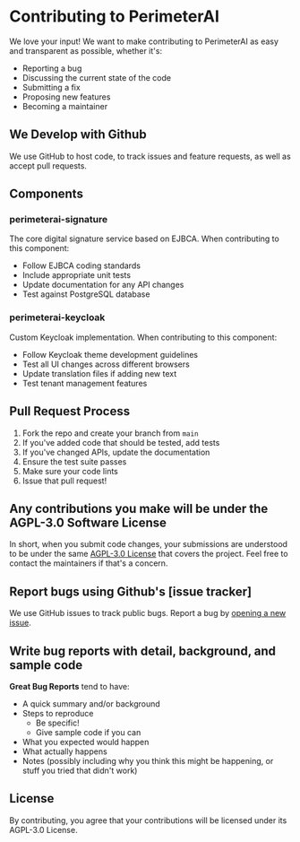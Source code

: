 # Contributing to PerimeterAI

We love your input! We want to make contributing to PerimeterAI as easy and transparent as possible, whether it's:

- Reporting a bug
- Discussing the current state of the code
- Submitting a fix
- Proposing new features
- Becoming a maintainer

## We Develop with Github
We use GitHub to host code, to track issues and feature requests, as well as accept pull requests.

## Components

### perimeterai-signature
The core digital signature service based on EJBCA. When contributing to this component:
- Follow EJBCA coding standards
- Include appropriate unit tests
- Update documentation for any API changes
- Test against PostgreSQL database

### perimeterai-keycloak
Custom Keycloak implementation. When contributing to this component:
- Follow Keycloak theme development guidelines
- Test all UI changes across different browsers
- Update translation files if adding new text
- Test tenant management features

## Pull Request Process

1. Fork the repo and create your branch from `main`
2. If you've added code that should be tested, add tests
3. If you've changed APIs, update the documentation
4. Ensure the test suite passes
5. Make sure your code lints
6. Issue that pull request!

## Any contributions you make will be under the AGPL-3.0 Software License
In short, when you submit code changes, your submissions are understood to be under the same [AGPL-3.0 License](LICENSE) that covers the project. Feel free to contact the maintainers if that's a concern.

## Report bugs using Github's [issue tracker]
We use GitHub issues to track public bugs. Report a bug by [opening a new issue]().

## Write bug reports with detail, background, and sample code

**Great Bug Reports** tend to have:

- A quick summary and/or background
- Steps to reproduce
  - Be specific!
  - Give sample code if you can
- What you expected would happen
- What actually happens
- Notes (possibly including why you think this might be happening, or stuff you tried that didn't work)

## License
By contributing, you agree that your contributions will be licensed under its AGPL-3.0 License.
